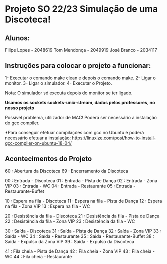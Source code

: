 # Projeto SO 22/23 Simulação de uma Discoteca!
## Alunos: 
Filipe Lopes - 2048619
Tom Mendonça - 2049919
José Branco  - 2034117

## Instruções para colocar o projeto a funcionar:

1- Executar o comando make clean e depois o comando make.
2- Ligar o monitor.
3- Ligar o simulador.
4- Executar o Projeto.

Nota: O simulador só executa depois do monitor se ter ligado.


**Usamos os sockets sockets-unix-stream, dados pelos professores, no nosso projeto**

Possível problema, utilizador de MAC!
Poderá ser necessário a instalação do gcc compiler.

*Para conseguir efetuar compilações com gcc no Ubuntu é poderá necessário efetuar a instalação:
https://linuxize.com/post/how-to-install-gcc-compiler-on-ubuntu-18-04/


## Acontecimentos do Projeto

60 : Abertura da Discoteca
69 : Encerramento da Discoteca

00 : Entrada - Discoteca
01 : Entrada - Pista de Dança
02 : Entrada - Zona VIP
03 : Entrada - WC
04 : Entrada - Restaurante
05 : Entrada - Restaurante-Buffet

10 : Espera na fila - Discoteca
11 : Espera na fila - Pista de Dança
12 : Espera na fila - Zona VIP
13 : Espera na fila - WC

20 : Desistência da fila - Discoteca
21 : Desistência da fila - Pista de Dança
22 : Desistência da fila - Zona VIP
23 : Desistência da fila - WC

30 : Saída - Discoteca
31 : Saída - Pista de Dança
32 : Saída - Zona VIP
33 : Saída - WC
34 : Saída - Restaurante
35 : Saída - Restaurante-Buffet
38 : Saída - Expulso da Zona VIP
39 : Saída - Expulso da Discoteca

41 : Fila cheia - Pista de Dança
42 : Fila cheia - Zona VIP
43 : Fila cheia - WC
44 : Fila cheia - Restaurante

